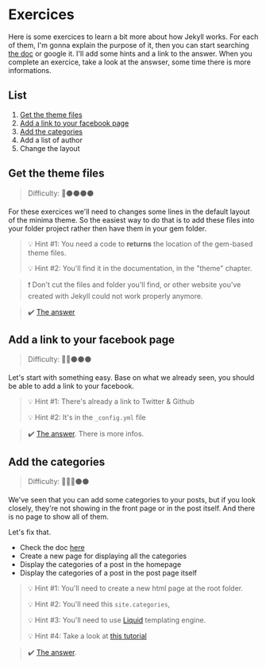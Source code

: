 # Exercices

Here is some exercices to learn a bit more about how Jekyll works. For each of them, I'm gonna explain the purpose of it, then you can start searching [the doc](https://jekyllrb.com/docs/) or google it. I'll add some hints and a link to the answer. When you complete an exercice, take a look at the answser, some time there is more informations.

## List

1. [Get the theme files](#Get-the-theme-files)
2. [Add a link to your facebook page](#Add-a-link-to-your-facebook-page)
3. [Add the categories](#Add-the-categories)
4. Add a list of author
5. Change the layout

## Get the theme files

> Difficulty: :red_circle::black_circle::black_circle::black_circle::black_circle:

For these exercices we'll need to changes some lines in the default layout of the minima theme. So the easiest way to do that is to add these files into your folder project rather then have them in your gem folder.

> :bulb: Hint #1: You need a code to **returns** the location of the gem-based theme files.
>
> :bulb: Hint #2: You'll find it in the documentation, in the "theme" chapter.

> :heavy_exclamation_mark: Don't cut the files and folder you'll find, or other website you've created with Jekyll could not work properly anymore.

> :heavy_check_mark: [The answer](/answers/1_theme.md)

## Add a link to your facebook page

> Difficulty: :red_circle::red_circle::black_circle::black_circle::black_circle:

Let's start with something easy. Base on what we already seen, you should be able to add a link to your facebook.

> :bulb: Hint #1: There's already a link to Twitter & Github
>
> :bulb: Hint #2: It's in the `_config.yml` file

> :heavy_check_mark: [The answer](/answers/2_facebook.md). There is more infos.

## Add the categories

> Difficulty: :red_circle::red_circle::red_circle::black_circle::black_circle:

We've seen that you can add some categories to your posts, but if you look closely, they're not showing in the front page or in the post itself. And there is no page to show all of them.

Let's fix that.

* Check the doc [here](https://jekyllrb.com/docs/posts/)
* Create a new page for displaying all the categories
* Display the categories of a post in the homepage
* Display the categories of a post in the post page itself

> :bulb: Hint #1: You'll need to create a new html page at the root folder.
>
> :bulb: Hint #2: You'll need this `site.categories`, 
>
> :bulb: Hint #3: You'll need to use [Liquid](https://jekyllrb.com/docs/liquid/) templating engine.
>
> :bulb: Hint #4: Take a look at [this tutorial](https://blog.webjeda.com/jekyll-categories/)
>

> :heavy_check_mark: [The answer](/answers/3_categories.md).
